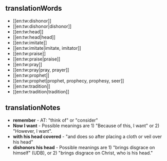## translationWords

* [[en:tw:dishonor]]
* [[en:tw:dishonor|dishonor]]
* [[en:tw:head]]
* [[en:tw:head|head]]
* [[en:tw:imitate]]
* [[en:tw:imitate|imitate, imitator]]
* [[en:tw:praise]]
* [[en:tw:praise|praise]]
* [[en:tw:pray]]
* [[en:tw:pray|pray, prayer]]
* [[en:tw:prophet]]
* [[en:tw:prophet|prophet, prophecy, prophesy, seer]]
* [[en:tw:tradition]]
* [[en:tw:tradition|tradition]]

## translationNotes

* **remember** - AT: "think of" or "consider"
* **Now I want** - Possible meanings are 1) "Because of this, I want" or 2) "However, I want".
* **with his head covered** - "and does so after placing a cloth or veil over his head"
* **dishonors his head** - Possible meanings are 1) "brings disgrace on himself" (UDB), or 2) "brings disgrace on Christ, who is his head."
